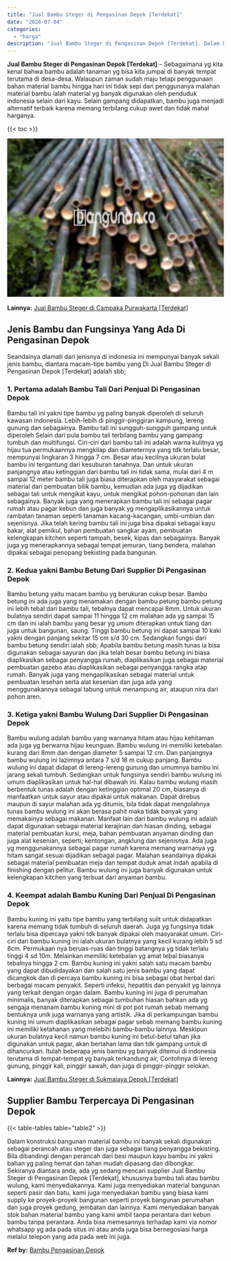 ```yaml
---
title: "Jual Bambu Steger di Pengasinan Depok [Terdekat]"
date: "2024-07-04"
categories: 
  - "harga"
description: "Jual Bambu Steger di Pengasinan Depok [Terdekat]. Dalam konstruksi bangunan material bambu ini banyak sekali digunakan sebagai perancah atau steger dan juga..."
---
```


**Jual Bambu Steger di Pengasinan Depok \[Terdekat\]** – Sebagaimana yg kita kenal bahwa bambu adalah tanaman yg bisa kita jumpai di banyak tempat terutama di desa-desa. Walaupun zaman sudah maju tetapi penggunaan bahan material bambu hingga hari ini tidak sepi dari penggunanya malahan material bambu ialah material yg banyak digunakan oleh penduduk indonesia selain dari kayu. Selain gampang didapatkan, bambu juga menjadi alternatif terbaik karena memang terbilang cukup awet dan tidak mahal harganya.

{{< toc >}}

![Jual Bambu Steger di Pengasinan Depok [Terdekat]](/images/jual-bambu-tali-04.png)

**Lainnya:** [Jual Bambu Steger di Campaka Purwakarta \[Terdekat\]](https://bambu.bangunan.co/jual-bambu-steger-di-campaka-purwakarta-terdekat/)

## Jenis Bambu dan Fungsinya Yang Ada Di Pengasinan Depok

Seandainya diamati dari jenisnya di indonesia ini mempunyai banyak sekali jenis bambu, diantara macam-tipe bambu yang Di Jual Bambu Steger di Pengasinan Depok \[Terdekat\] adalah sbb;

### 1\. Pertama adalah Bambu Tali Dari Penjual Di Pengasinan Depok

Bambu tali ini yakni tipe bambu yg paling banyak diperoleh di seluruh kawasan indonesia. Lebih-lebih di pinggir-pinggiran kampung, lereng gunung dan sebagainya. Bambu tali ini sungguh-sungguh gampang untuk diperoleh Selain dari pula bambu tali terbilang bambu yang gampang tumbuh dan multifungsi. Ciri-ciri dari bambu tali ini adalah warna kulitnya yg hijau tua permukaannya mengkilap dan diameternya yang tdk terlalu besar, mempunyai lingkaran 3 hingga 7 cm. Besar atau kecilnya ukuran bulat bambu ini tergantung dari kesuburan tanahnya. Dan untuk ukuran panjangnya atau ketinggian dari bambu tali ini tidak sama, mulai dari 4 m sampai 12 meter bambu tali juga biasa diterapkan oleh masyarakat sebagai material dari pembuatan bilik bambu, kemudian ada juga yg dijadikan sebagai tali untuk mengikat kayu, untuk mengikat pohon-pohonan dan lain sebagainya. Banyak juga yang menerapkan bambu tali ini sebagai pagar rumah atau pagar kebun dan juga banyak yg mengaplikasikannya untuk rambatan tanaman seperti tanaman kacang-kacangan, umbi-umbian dan sejenisnya. Jika telah kering bambu tali ini juga bisa dipakai sebagai kayu bakar, alat pemikul, bahan pembuatan sangkar ayam, pembuatan kelengkapan kitchen seperti tampah, besek, kipas dan sebagainya. Banyak juga yg menerapkannya sebagai tempat jemuran, tiang bendera, malahan dipakai sebagai penopang bekisting pada bangunan.

### 2\. Kedua yakni Bambu Betung Dari Supplier Di Pengasinan Depok

Bambu betung yaitu macam bambu yg berukuran cukup besar. Bambu betung ini ada juga yang menamakan dengan bambu petung bambu petung ini lebih tebal dari bambu tali, tebalnya dapat mencapai 8mm. Untuk ukuran bulatnya sendiri dapat sampai 11 hingga 12 cm malahan ada yg sampai 15 cm dan ini ialah bambu yang besar yg umum diterapkan untuk tiang dan juga untuk bangunan, saung. Tinggi bambu betung ini dapat sampai 10 kaki yakni dengan panjang sekitar 15 cm s/d 30 cm. Sedangkan fungsi dari bambu betung sendiri ialah sbb; Apabila bambu betung masih tunas ia bisa digunakan sebagai sayuran dan jika telah besar bambu betung ini biasa diaplikasikan sebagai penyangga rumah, diaplikasikan juga sebagai material pembuatan gazebo atau diaplikasikan sebagai penyangga rangka atap rumah. Banyak juga yang mengaplikasikan sebagai material untuk pembuatan lesehan serta alat kesenian dan juga ada yang menggunakannya sebagai tabung untuk menampung air, ataupun nira dari pohon aren.

### 3\. Ketiga yakni Bambu Wulung Dari Supplier Di Pengasinan Depok

Bambu wulung adalah bambu yang warnanya hitam atau hijau kehitaman ada juga yg berwarna hijau keunguan. Bambu wulung ini memiliki ketebalan kurang dari 8mm dan dengan diameter 5 sampai 12 cm. Dan panjangnya bambu wulung ini lazimnya antara 7 s/d 18 m cukup panjang. Bambu wulung ini dapat didapat di lereng-lereng gunung dan umumnya bambu ini jarang sekali tumbuh. Sedangkan untuk fungsinya sendiri bambu wulung ini umum diaplikasikan untuk hal-hal dibawah ini. Kalau bambu wulung masih berbentuk tunas adalah dengan ketinggian optimal 20 cm, biasanya di manfaatkan untuk sayur atau dipakai untuk makanan. Dapat direbus maupun di sayur malahan ada yg ditumis, bila tidak dapat mengolahnya tunas bambu wulung ini akan berasa pahit maka tidak banyak yang memakainya sebagai makanan. Manfaat lain dari bambu wulung ini adalah dapat digunakan sebagai material kerajinan dan hiasan dinding, sebagai material pembuatan kursi, meja, bahan pembuatan anyaman dinding dan juga alat kesenian, seperti; kentongan, angklung dan sejenisnya. Ada juga yg menggunakannya sebagai pagar rumah karena memang warnanya yg hitam sangat sesuai dijadikan sebagai pagar. Malahan seandainya dipakai sebagai material pembuatan meja dan tempat duduk amat indah apabila di finishing dengan pelitur. Bambu wulung ini juga banyak digunakan untuk kelengkapan kitchen yang terbuat dari anyaman bambu.

### 4\. Keempat adalah Bambu Kuning Dari Penjual Di Pengasinan Depok

Bambu kuning ini yaitu tipe bambu yang terbilang sulit untuk didapatkan karena memang tidak tumbuh di seluruh daerah. Juga yg fungsinya tidak terlalu bisa dipercaya yakni tdk banyak dipakai oleh masyarakat umum. Ciri-ciri dari bambu kuning ini ialah ukuran bulatnya yang kecil kurang lebih 5 sd 8cm. Permukaan nya beruas-ruas dan tinggi batangnya yg tidak terlalu tinggi 4 sd 10m. Melainkan memiliki ketebalan yg amat tebal biasanya tebalnya hingga 2 cm. Bambu kuning ini yakni salah satu macam bambu yang dapat dibudidayakan dan salah satu jenis bambu yang dapat dicangkok dan di percaya bambu kuning ini bisa sebagai obat herbal dari berbagai macam penyakit. Seperti infeksi, hepatitis dan penyakit yg lainnya yang terkait dengan organ dalam. Bambu kuning ini juga di perumahan minimalis, banyak diterapkan sebagai tumbuhan hiasan bahkan ada yg sengaja menanam bambu kuning mini di pot pot rumah sebab memang bentuknya unik juga warnanya yang artistik. Jika di perkampungan bambu kuning ini umum diaplikasikan sebagai pagar sebab memang bambu kuning ini memiliki ketahanan yang melebihi bambu-bambu lainnya. Meskipun ukuran bulatnya kecil namun bambu kuning ini betul-betul tahan jika digunakan untuk pagar, akan bertahan lama dan tdk gampang untuk di dihancurkan. Itulah beberapa jenis bambu yg banyak ditemui di indonesia terutama di tempat-tempat yg banyak terkandung air, Contohnya di lereng gunung, pinggir kali, pinggir sawah, dan juga di pinggir-pinggir selokan.

**Lainnya:** [Jual Bambu Steger di Sukmajaya Depok \[Terdekat\]](https://bambu.bangunan.co/jual-bambu-steger-di-sukmajaya-depok-terdekat/)

## Supplier Bambu Terpercaya Di Pengasinan Depok

{{< table-tables table="table2" >}}

Dalam konstruksi bangunan material bambu ini banyak sekali digunakan sebagai perancah atau steger dan juga sebagai tiang penyangga bekisting. Bila dibandingi dengan perancah dari besi maupun kayu bambu ini yakni bahan yg paling hemat dan tahan mudah dipasang dan dibongkar. Sekiranya diantara anda, ada yg sedang mencari supplier Jual Bambu Steger di Pengasinan Depok \[Terdekat\], khususnya bambu tali atau bambu wulung, kami menyediakannya. Kami juga menyediakan material bangunan seperti pasir dan batu, kami juga menyediakan bambu yang biasa kami supply ke proyek-proyek bangunan seperti proyek bangunan perumahan dan juga proyek gedung, jembatan dan lainnya. Kami menyediakan banyak stok bahan material bambu yang kami ambil tanpa perantara dari kebun bambu tanpa perantara. Anda bisa memesannya terhadap kami via nomor whatsapp yg ada pada situs ini atau anda juga bisa bernegosiasi harga melalui telepon yang ada pada web ini juga.

**Ref by:** [Bambu Pengasinan Depok](https://id.wikipedia.org/wiki/Bambu)
